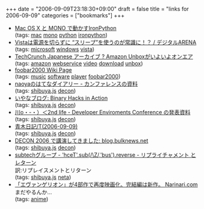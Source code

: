 +++
date = "2006-09-09T23:18:30+09:00"
draft = false
title = "links for 2006-09-09"
categories = ["bookmarks"]
+++

<ul class="delicious">
	<li>
		<div class="delicious-link"><a href="http://textdirected.googlepages.com/IronPythonUnderMacOSXmonoJ.html">Mac OS X と MONO で動かすIronPython</a></div>
		<div class="delicious-tags">(tags: <a href="http://del.icio.us/nobu666/mac">mac</a> <a href="http://del.icio.us/nobu666/mono">mono</a> <a href="http://del.icio.us/nobu666/python">python</a> <a href="http://del.icio.us/nobu666/ironpython">ironpython</a>)</div>
	</li>
	<li>
		<div class="delicious-link"><a href="http://arena.nikkeibp.co.jp/col/20060823/118254/">Vistaは電源を切らずに “スリープ”を使うのが常識に！？ / デジタルARENA</a></div>
		<div class="delicious-tags">(tags: <a href="http://del.icio.us/nobu666/microsoft">microsoft</a> <a href="http://del.icio.us/nobu666/windows">windows</a> <a href="http://del.icio.us/nobu666/vista">vista</a>)</div>
	</li>
	<li>
		<div class="delicious-link"><a href="http://jp.techcrunch.com/archives/amazon-unbox-goes-live/">TechCrunch Japanese アーカイブ ? Amazon Unboxがいよいよオンエア</a></div>
		<div class="delicious-tags">(tags: <a href="http://del.icio.us/nobu666/amazon">amazon</a> <a href="http://del.icio.us/nobu666/webservice">webservice</a> <a href="http://del.icio.us/nobu666/video">video</a> <a href="http://del.icio.us/nobu666/download">download</a> <a href="http://del.icio.us/nobu666/unbox">unbox</a>)</div>
	</li>
	<li>
		<div class="delicious-link"><a href="http://foobar.s53.xrea.com/index.html">foobar2000 Wiki Page</a></div>
		<div class="delicious-tags">(tags: <a href="http://del.icio.us/nobu666/music">music</a> <a href="http://del.icio.us/nobu666/software">software</a> <a href="http://del.icio.us/nobu666/player">player</a> <a href="http://del.icio.us/nobu666/foobar2000">foobar2000</a>)</div>
	</li>
	<li>
		<div class="delicious-link"><a href="http://d.hatena.ne.jp/naoya/20060909/1157773043">naoyaのはてなダイアリー - カンファレンスの資料</a></div>
		<div class="delicious-tags">(tags: <a href="http://del.icio.us/nobu666/shibuya.js">shibuya.js</a> <a href="http://del.icio.us/nobu666/decon">decon</a>)</div>
	</li>
	<li>
		<div class="delicious-link"><a href="http://0xcc.net/blog/archives/000130.html">いやなブログ: Binary Hacks in Action</a></div>
		<div class="delicious-tags">(tags: <a href="http://del.icio.us/nobu666/shibuya.js">shibuya.js</a> <a href="http://del.icio.us/nobu666/decon">decon</a>)</div>
	</li>
	<li>
		<div class="delicious-link"><a href="http://d.hatena.ne.jp/secondlife/20060909/p1">川o・-・）＜2nd life - Developer Enviroments Conference の発表資料</a></div>
		<div class="delicious-tags">(tags: <a href="http://del.icio.us/nobu666/shibuya.js">shibuya.js</a> <a href="http://del.icio.us/nobu666/decon">decon</a>)</div>
	</li>
	<li>
		<div class="delicious-link"><a href="http://i.loveruby.net/d/20060909.html#p01">青木日記/T(2006-09-09)</a></div>
		<div class="delicious-tags">(tags: <a href="http://del.icio.us/nobu666/shibuya.js">shibuya.js</a> <a href="http://del.icio.us/nobu666/decon">decon</a>)</div>
	</li>
	<li>
		<div class="delicious-link"><a href="http://blog.bulknews.net/mt/archives/002068.html">DECON 2006 で講演してきました: blog.bulknews.net</a></div>
		<div class="delicious-tags">(tags: <a href="http://del.icio.us/nobu666/shibuya.js">shibuya.js</a> <a href="http://del.icio.us/nobu666/decon">decon</a>)</div>
	</li>
	<li>
		<div class="delicious-link"><a href="http://subtech.g.hatena.ne.jp/secondlife/20060909/1157777149">subtechグループ - &#39;hceT&#39;.sub(/\Z/,&#39;bus&#39;).reverse - リプライチャメント と レターン</a></div>
		<div class="delicious-extended">訳:リプレイスメントとリターン</div>
		<div class="delicious-tags">(tags: <a href="http://del.icio.us/nobu666/shibuya.js">shibuya.js</a> <a href="http://del.icio.us/nobu666/neta">neta</a>)</div>
	</li>
	<li>
		<div class="delicious-link"><a href="http://www.narinari.com/Nd/2006096455.html?xml">「エヴァンゲリオン」が4部作で再度映画化、完結編は新作。 Narinari.com</a></div>
		<div class="delicious-extended">まだやるんか…</div>
		<div class="delicious-tags">(tags: <a href="http://del.icio.us/nobu666/anime">anime</a>)</div>
	</li>
</ul>
